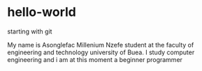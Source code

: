 # hello-world
starting with git


My name is Asonglefac Millenium Nzefe student at the faculty of engineering and technology university of Buea.
I study computer engineering and i am at this moment a beginner programmer
